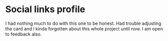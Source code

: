 # Social links profile

I had nothing much to do with this one to be honest. Had trouble adjusting the card and i kinda forgotten about this whole project until now. I am open to feedback also.
